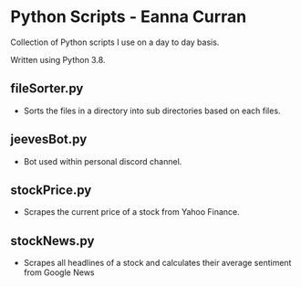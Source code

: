 # Python Scripts - Eanna Curran

Collection of Python scripts I use on a day to day basis.

Written using Python 3.8.

## fileSorter.py
- Sorts the files in a directory into sub directories based on each files.
    
## jeevesBot.py
- Bot used within personal discord channel.
    
## stockPrice.py
- Scrapes the current price of a stock from Yahoo Finance.
    
## stockNews.py
- Scrapes all headlines of a stock and calculates their average sentiment from Google News
    
    
    
